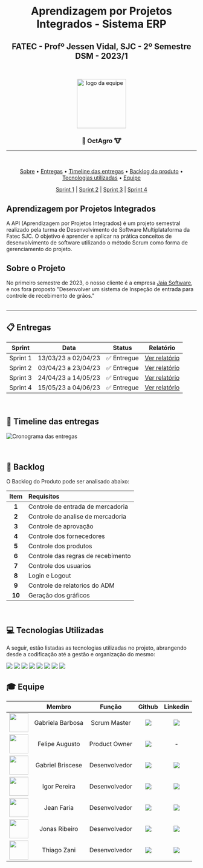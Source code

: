 <h1 align="center"> Aprendizagem por Projetos Integrados - Sistema ERP </h1>

<h2 align="center"> FATEC -  Profº Jessen Vidal, SJC - 2º Semestre DSM - 2023/1 </h2>
<br>
<p align="center">
      <img src="https://i.imgur.com/PcbMkzQ.png" alt="logo da equipe" width="130">
      <h3 align="center">🌾 OctAgro 🐮</h3>
<hr>
<br>
<p align="center">
      <a href="#sobre">Sobre</a> •
      <a href="#entregas">Entregas</a> •
      <a href="#timeline">Timeline das entregas</a> •
      <a href="#backlogeral">Backlog do produto</a> • 
      <a href="#tecnologias">Tecnologias utilizadas</a> •
      <a href="#equipe">Equipe</a> 
</p>

<div align="center">
      <a href="https://github.com/OctAgro/OctAgro-API/blob/main/doc/entregas/SPRINT1.md">Sprint 1</a> | 
      <a href="https://github.com/OctAgro/OctAgro-API/blob/main/doc/entregas/SPRINT2.md">Sprint 2</a> |
      <a href="https://github.com/OctAgro/OctAgro-API/blob/main/doc/entregas/SPRINT3.md">Sprint 3</a> |
      <a href="https://github.com/OctAgro/OctAgro-API/blob/main/doc/entregas/SPRINT4.md">Sprint 4</a> 
</div>

## Aprendizagem por Projetos Integrados <a id="API"></a>
A API (Aprendizagem por Projetos Integrados) é um projeto semestral realizado pela turma de Desenvolvimento de Software Multiplataforma da Fatec SJC. O objetivo é aprender e aplicar na prática conceitos de desenvolvimento de software utilizando o método Scrum como forma de gerenciamento do projeto.

## Sobre o Projeto <a id="sobre"></a>

No primeiro semestre de 2023, o nosso cliente é a empresa <a href="https://jaia.software/"> Jaia Software</a>, e nos fora proposto "Desenvolver um sistema de Inspeção de entrada para controle de recebimento de grãos."
<br>
<br>
<hr>

## :clipboard: Entregas <a id="entregas"></a>

| Sprint | Data | Status | Relatório
|:------:|:----:|:------:|:------:|
| Sprint 1 | 13/03/23 a 02/04/23 | :white_check_mark: Entregue | <a href="https://github.com/OctAgro/OctAgro-API/releases/tag/Sprint-1">Ver relatório</a> |
| Sprint 2 | 03/04/23 a 23/04/23 | :white_check_mark: Entregue | <a href="https://github.com/OctAgro/OctAgro-API/releases/tag/Sprint-2">Ver relatório</a> |
| Sprint 3 | 24/04/23 a 14/05/23 | :white_check_mark: Entregue | <a href="https://github.com/OctAgro/OctAgro-API/releases/tag/Sprint-3">Ver relatório</a> |
| Sprint 4 | 15/05/23 a 04/06/23 | :white_check_mark: Entregue | <a href="https://github.com/OctAgro/OctAgro-API/releases/tag/Sprint-4">Ver relatório</a> |

<br>

##  :date: Timeline das entregas <a id="timeline"></a>

![Cronograma das entregas](/doc/entregas/timeline.png)

<br>

## 📝 Backlog <a id="backlogeral"></a>

O Backlog do Produto pode ser analisado abaixo:

| Item | Requisitos | 
|:--:|:--------- |
| **1** | Controle de entrada de mercadoria |
| **2** | Controle de analise de mercadoria |
| **3** | Controle de aprovação |
| **4** | Controle dos fornecedores |
| **5** | Controle dos produtos |
| **6** | Controle das regras de recebimento |
| **7** | Controle dos usuarios |
| **8** | Login e Logout |
| **9** | Controle de relatorios do ADM |
| **10** | Geração dos gráficos |

<br>

## 💻 Tecnologias Utilizadas <a id="tecnologias"></a>
A seguir, estão listadas as tecnologias utilizadas no projeto, abrangendo desde a codificação até a gestão e organização do mesmo:

<a href="https://www.javascript.com/" target="_blank"><img src="https://img.shields.io/badge/JavaScript-F7DF1E?style=for-the-badge&logo=javascript&logoColor=black" target="_blank"></a>
<a href="https://legacy.reactjs.org/docs/getting-started.html" target="_blank"><img src="https://img.shields.io/badge/React-61DAFB?style=for-the-badge&logo=react&logoColor=white" target="_blank"></a>
<a href="https://nodejs.org/en" target="_blank"><img src="https://img.shields.io/badge/Node-339933?style=for-the-badge&logo=node.js&logoColor=white" target="_blank"></a>
<a href="https://expressjs.com/pt-br/" target="_blank"><img src="https://img.shields.io/badge/Express-000000?style=for-the-badge&logo=express&logoColor=white" target="_blank"></a>
<a href="https://www.mysql.com" target="_blank"><img src="https://img.shields.io/badge/MySQL-4479A1?style=for-the-badge&logo=mysql&logoColor=white" target="_blank"></a>
<a href="https://code.visualstudio.com" target="_blank"><img src="https://img.shields.io/badge/VS. Code-007ACC?style=for-the-badge&logo=visualstudiocode&logoColor=white" target="_blank"></a>
<a href="https://www.atlassian.com/br/software/jira" target="_blank"><img src="https://img.shields.io/badge/jira-0052CC?style=for-the-badge&logo=jira&logoColor=white" target="_blank"></a>
<a href="www.figma.com" target="_blank"><img src="https://img.shields.io/badge/Figma-F24E1E?style=for-the-badge&logo=Figma&logoColor=white" target="_blank"></a>

## :mortar_board: Equipe <a id="equipe"></a>

|   | Membro                | Função        | Github                                                                                                                                                | Linkedin                                                                                                                                                                                         |
| :--: | :-------------------: | :-----------: | :---------------------------------------------------------------------------------------------------------------------------------------------------: | :----------------------------------------------------------------------------------------------------------------------------------------------------------------------------------------------: | 
| <img src="https://avatars.githubusercontent.com/u/112096985?v=4" width="50px" >| Gabriela Barbosa       | Scrum Master  | <a href="https://github.com/gabidsbarbosa"><img src="https://img.shields.io/badge/GitHub-100000?style=for-the-badge&logo=github&logoColor=white"></a>   | <a href="https://www.linkedin.com/in/gabrieladsbarbosa"><img src="https://img.shields.io/badge/LinkedIn-0077B5?style=for-the-badge&logo=linkedin&logoColor=white">                                 |
| <img src="https://avatars.githubusercontent.com/u/92553766?v=4" width="50px" > | Felipe Augusto       | Product Owner | <a href="https://github.com/Yetgvg"><img src="https://img.shields.io/badge/GitHub-100000?style=for-the-badge&logo=github&logoColor=white"></a> | - |<img src="https://img.shields.io/badge/LinkedIn-0077B5?style=for-the-badge&logo=linkedin&logoColor=white"></a>                |
| <img src="https://avatars.githubusercontent.com/u/83350007?v=4" width="50px" > | Gabriel Briscese    | Desenvolvedor | <a href="https://github.com/Briscese"><img src="https://img.shields.io/badge/GitHub-100000?style=for-the-badge&logo=github&logoColor=white"></a>     | <a href="https://www.linkedin.com/in/gabriel-brosig-briscese-344a5587/"><img src="https://img.shields.io/badge/LinkedIn-0077B5?style=for-the-badge&logo=linkedin&logoColor=white"></a>                              |
| <img src="https://avatars.githubusercontent.com/u/53925016?v=4" width="50px">| Igor Pereira        | Desenvolvedor | <a href="https://github.com/igorpereira28"><img src="https://img.shields.io/badge/GitHub-100000?style=for-the-badge&logo=github&logoColor=white"></a>   | <a href="https://www.linkedin.com/in/igor-da-silva-pereira-119794159/"><img src="https://img.shields.io/badge/LinkedIn-0077B5?style=for-the-badge&logo=linkedin&logoColor=white"></a>                      |
| <img src="https://avatars.githubusercontent.com/u/111452998?v=4" width="50px"> | Jean Faria   | Desenvolvedor | <a href="https://github.com/jeejinf"><img src="https://img.shields.io/badge/GitHub-100000?style=for-the-badge&logo=github&logoColor=white"></a> | <a href="https://www.linkedin.com/in/jean-faria-5a4b201b9/"><img src="https://img.shields.io/badge/LinkedIn-0077B5?style=for-the-badge&logo=linkedin&logoColor=white"></a> 
| <img src="https://avatars.githubusercontent.com/u/110861110?v=4" width="50px"> | Jonas Ribeiro   | Desenvolvedor | <a href="https://github.com/jonasrsribeiro"><img src="https://img.shields.io/badge/GitHub-100000?style=for-the-badge&logo=github&logoColor=white"></a> | <a href="https://www.linkedin.com/in/jonasrsribeiro/"><img src="https://img.shields.io/badge/LinkedIn-0077B5?style=for-the-badge&logo=linkedin&logoColor=white"></a> 
| <img src="https://avatars.githubusercontent.com/u/111464795?v=4" width="50px"> | Thiago Zani   | Desenvolvedor | <a href="https://github.com/zani19"><img src="https://img.shields.io/badge/GitHub-100000?style=for-the-badge&logo=github&logoColor=white"></a> | <a href="https://www.linkedin.com/in/thiago-zani-1b8503249/"><img src="https://img.shields.io/badge/LinkedIn-0077B5?style=for-the-badge&logo=linkedin&logoColor=white"></a> 
